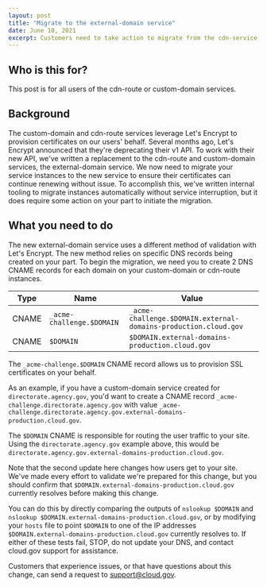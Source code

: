 ```yaml
---
layout: post
title: "Migrate to the external-domain service"
date: June 10, 2021
excerpt: Customers need to take action to migrate from the cdn-service and custom-domain service to the external-domain service
---
```


## Who is this for?

This post is for all users of the cdn-route or custom-domain services.

## Background

The custom-domain and cdn-route services leverage Let's Encrypt to provision certificates on our users' behalf.
Several months ago, Let's Encrypt announced that they're deprecating their v1 API. To work with their new API, we've written a replacement
to the cdn-route and custom-domain services, the external-domain service. We now need to migrate your service instances
to the new service to ensure their certificates can continue renewing without issue. To accomplish this, we've written internal tooling to
migrate instances automatically without service interruption, but it does require some action on your part to initiate the migration.

## What you need to do

The new external-domain service uses a different method of validation with Let's Encrypt. The new method relies on specific DNS records being created on
your part. To begin the migration, we need you to create 2 DNS CNAME records for each domain on your custom-domain or cdn-route instances.

| Type  | Name                      | Value                                                           |
|-------|---------------------------|-----------------------------------------------------------------|
| CNAME | `_acme-challenge.$DOMAIN` | `_acme-challenge.$DOMAIN.external-domains-production.cloud.gov` |
| CNAME | `$DOMAIN`                 | `$DOMAIN.external-domains-production.cloud.gov`                 |

The `_acme-challenge.$DOMAIN` CNAME record allows us to provision SSL certificates on your behalf.

As an example, if you have a custom-domain service created for `directorate.agency.gov`, you'd want to create a CNAME record `_acme-challenge.directorate.agency.gov` with value `_acme-challenge.directorate.agency.gov.external-domains-production.cloud.gov`.

The `$DOMAIN` CNAME is responsible for routing the user traffic to your site.  Using the `directorate.agency.gov` example above, this would be `directorate.agency.gov.external-domains-production.cloud.gov`.

Note that the second update here changes how users get to your site.
We've made every effort to validate we're prepared for this change, but you should confirm that
`$DOMAIN.external-domains-production.cloud.gov` currently resolves before making this change.

You can do this by directly comparing the outputs of `nslookup $DOMAIN` and
`nslookup $DOMAIN.external-domains-production.cloud.gov`, or by modifying your `hosts` file
to point `$DOMAIN` to one of the IP addresses `$DOMAIN.external-domains-production.cloud.gov`
currently resolves to. If either of these tests fail, STOP, do not update
your DNS, and contact cloud.gov support for assistance.


Customers that experience issues, or that have questions about this change, can send a request to support@cloud.gov.
